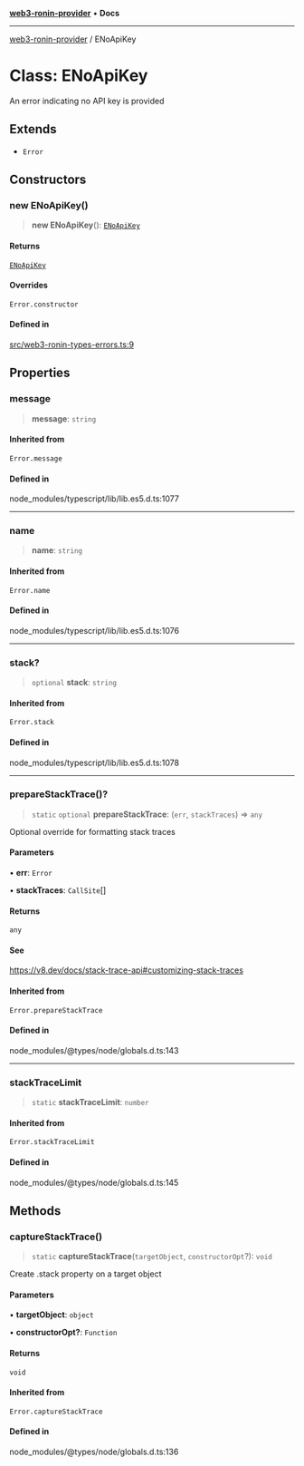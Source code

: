 [**web3-ronin-provider**](../README.md) • **Docs**

***

[web3-ronin-provider](../globals.md) / ENoApiKey

# Class: ENoApiKey

An error indicating no API key is provided

## Extends

- `Error`

## Constructors

### new ENoApiKey()

> **new ENoApiKey**(): [`ENoApiKey`](ENoApiKey.md)

#### Returns

[`ENoApiKey`](ENoApiKey.md)

#### Overrides

`Error.constructor`

#### Defined in

[src/web3-ronin-types-errors.ts:9](https://github.com/chuacw/web3-ronin-provider/blob/1a659b81d9c7d7afbced0ae2b11550f4f6c0a233/src/web3-ronin-types-errors.ts#L9)

## Properties

### message

> **message**: `string`

#### Inherited from

`Error.message`

#### Defined in

node\_modules/typescript/lib/lib.es5.d.ts:1077

***

### name

> **name**: `string`

#### Inherited from

`Error.name`

#### Defined in

node\_modules/typescript/lib/lib.es5.d.ts:1076

***

### stack?

> `optional` **stack**: `string`

#### Inherited from

`Error.stack`

#### Defined in

node\_modules/typescript/lib/lib.es5.d.ts:1078

***

### prepareStackTrace()?

> `static` `optional` **prepareStackTrace**: (`err`, `stackTraces`) => `any`

Optional override for formatting stack traces

#### Parameters

• **err**: `Error`

• **stackTraces**: `CallSite`[]

#### Returns

`any`

#### See

https://v8.dev/docs/stack-trace-api#customizing-stack-traces

#### Inherited from

`Error.prepareStackTrace`

#### Defined in

node\_modules/@types/node/globals.d.ts:143

***

### stackTraceLimit

> `static` **stackTraceLimit**: `number`

#### Inherited from

`Error.stackTraceLimit`

#### Defined in

node\_modules/@types/node/globals.d.ts:145

## Methods

### captureStackTrace()

> `static` **captureStackTrace**(`targetObject`, `constructorOpt`?): `void`

Create .stack property on a target object

#### Parameters

• **targetObject**: `object`

• **constructorOpt?**: `Function`

#### Returns

`void`

#### Inherited from

`Error.captureStackTrace`

#### Defined in

node\_modules/@types/node/globals.d.ts:136
